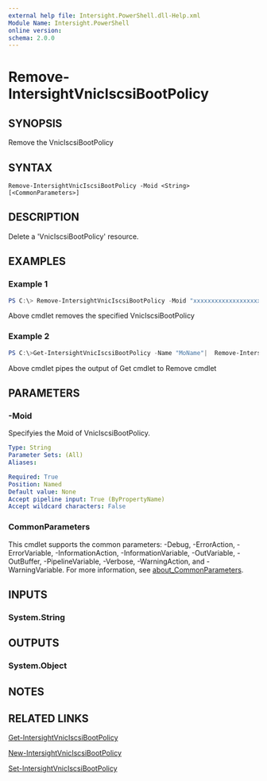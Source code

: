 ```yaml
---
external help file: Intersight.PowerShell.dll-Help.xml
Module Name: Intersight.PowerShell
online version:
schema: 2.0.0
---
```


# Remove-IntersightVnicIscsiBootPolicy

## SYNOPSIS
Remove the VnicIscsiBootPolicy

## SYNTAX

```
Remove-IntersightVnicIscsiBootPolicy -Moid <String> [<CommonParameters>]
```

## DESCRIPTION
Delete a &apos;VnicIscsiBootPolicy&apos; resource.

## EXAMPLES

### Example 1
```powershell
PS C:\> Remove-IntersightVnicIscsiBootPolicy -Moid "xxxxxxxxxxxxxxxxxxxxxxxxxxx"
```
Above cmdlet removes the specified VnicIscsiBootPolicy 

### Example 2
```powershell
PS C:\>Get-IntersightVnicIscsiBootPolicy -Name "MoName"|  Remove-IntersightVnicIscsiBootPolicy
```
Above cmdlet pipes the output of Get cmdlet to Remove cmdlet

## PARAMETERS

### -Moid
Specifyies the Moid of VnicIscsiBootPolicy.

```yaml
Type: String
Parameter Sets: (All)
Aliases:

Required: True
Position: Named
Default value: None
Accept pipeline input: True (ByPropertyName)
Accept wildcard characters: False
```

### CommonParameters
This cmdlet supports the common parameters: -Debug, -ErrorAction, -ErrorVariable, -InformationAction, -InformationVariable, -OutVariable, -OutBuffer, -PipelineVariable, -Verbose, -WarningAction, and -WarningVariable. For more information, see [about_CommonParameters](http://go.microsoft.com/fwlink/?LinkID=113216).

## INPUTS

### System.String

## OUTPUTS

### System.Object
## NOTES

## RELATED LINKS

[Get-IntersightVnicIscsiBootPolicy](./Get-IntersightVnicIscsiBootPolicy.md)

[New-IntersightVnicIscsiBootPolicy](./New-IntersightVnicIscsiBootPolicy.md)

[Set-IntersightVnicIscsiBootPolicy](./Set-IntersightVnicIscsiBootPolicy.md)

